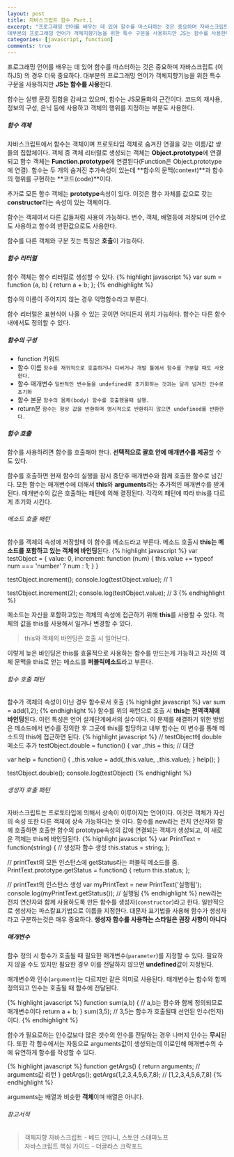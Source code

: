 ```yaml
---
layout: post
title: 자바스크립트 함수 Part.1
excerpt: "프로그래밍 언어를 배우는 데 있어 함수를 마스터하는 것은 중요하며 자바스크립트 (이하JS) 의 경우 더욱 중요하다.
대부분의 프로그래밍 언어가 객체지향기능을 위한 특수 구문을 사용하지만 JS는 함수를 사용한다."
categories: [javascript, function]
comments: true
---
```


프로그래밍 언어를 배우는 데 있어 함수를 마스터하는 것은 중요하며 자바스크립트 (이하JS) 의 경우 더욱 중요하다.
대부분의 프로그래밍 언어가 객체지향기능을 위한 특수 구문을 사용하지만 **JS는 함수를 사용**한다.

함수는 실행 문장 집합을 감싸고 있으며, 함수는 JS모듈화의 근간이다. 코드의 재사용, 정보의 구성, 은닉 등에 사용하고 객체의 행위를 지정하는 부분도 사용한다. 

##### 함수 객체
자바스크립트에서 함수는 객체이며 프로토타입 객체로 숨겨진 연결을 갖는 이름/값 쌍들의 집합체이다. 객체 중 객체 리터럴로 생성되는 객체는 **Object.prototype**에 연결되고 함수 객체는 **Function.prototype**에 연결된다(Function은 Object.prototype에 연결).
함수는 두 개의 숨겨진 추가속성이 있는데 **함수의 문맥(context)**과 함수의 행위를 구현하는 **코드(code)**이다.

추가로 모든 함수 객체는 **prototype**속성이 있다. 이것은 함수 자체를 값으로 갖는 **constructor**라는 속성이 있는 객체이다.

함수는 객체여서 다른 값들처럼 사용이 가능하다. 변수, 객체, 배열등에 저장되며 인수로도 사용하고 함수의 반환값으로도 사용한다. 

함수를 다른 객체와 구분 짓는 특징은 **호출**이 가능하다.

##### 함수 리터럴
함수 객체는 함수 리터럴로 생성할 수 있다.
{% highlight javascript %}
var sum = function (a, b) {
  return a + b;
};
{% endhighlight %}

함수의 이름이 주어지지 않는 경우 익명함수라고 부른다.

함수 리터럴은 표현식이 나올 수 있는 곳이면 어디든지 위치 가능하다. 함수는 다른 함수 내에서도 정의할 수 있다.

##### 함수의 구성
  * function 키워드
  * 함수 이름 `함수를 재귀적으로 호출하거나 디버거나 개발 툴에서 함수를 구분할 때도 사용한다.`
  * 함수 매개변수 `일반적인 변수들을 undefined로 초기화하는 것과는 달리 넘겨진 인수로 초기화`
  * 함수 본문 `함수의 몸체(body) 함수를 호출했을때 실행.`
  * return문 `함수는 항상 값을 반환하며 명시적으로 반환하지 않으면 undefined를 반환한다.`

##### 함수 호출
함수를 사용하려면 함수를 호출해야 한다. **선택적으로 괄호 안에 매개변수를 제공**할 수도 있다.

함수를 호출하면 현재 함수의 실행을 잠시 중단후 매개변수와 함께 호출한 함수로 넘긴다. 모든 함수는 매개변수에 더해서 **this**와 **arguments**라는 추가적인 매개변수를 받게 된다. 매개변수의 값은 호출하는 패턴에 의해 결정된다. 각각의 패턴에 따라 this를 다르게 초기화 시킨다.

###### 메소드 호출 패턴
함수를 객체의 속성에 저장할때 이 함수를 메소드라고 부른다. 메소드 호출시 **this는 메소드를 포함하고 있는 객체에 바인딩**된다.
{% highlight javascript %}
var testObject = {
  value: 0,
  increment: function (num) {
    this.value += typeof num === 'number' ? num : 1;
  }
}

testObject.increment();
console.log(testObject.value); // 1

testObject.increment(2);
console.log(testObject.value); // 3
{% endhighlight %}

메소드는 자신을 포함하고있는 객체의 속성에 접근하기 위해 **this**를 사용할 수 있다. 객체의 값을 this를 사용해서 일거나 변경할 수 있다. 

> this와 객체의 바인딩은 호출 시 일어난다.

이렇게 늦은 바인딩은 this를 효율적으로 사용하는 함수를 만드는게 가능하고 자신의 객체 문맥을 this로 얻는 메소드를 **퍼블릭메소드**라고 부른다.

###### 함수 호출 패턴
함수가 객체의 속성이 아닌 경우 함수로서 호출
{% highlight javascript %}
var sum = add(1,2);
{% endhighlight %}
함수를 위의 패턴으로 호출 시 **this는 전역객체에 바인딩**된다. 이런 특성은 언어 설계단계에서의 실수이다. 이 문제를 해결하기 위한 방법은 메소드에서 변수를 정의한 후 그곳에 this를 할당하고 내부 함수는 이 변수를 통해 메소드의 this에 접근하면 된다. 
{% highlight javascript %}
// testObject에 double메소드 추가
testObject.double = function() {
  var _this = this; // 대안

  var help = function() {
    _this.value = add(_this.value, _this.value);
  }
  help();
}

testObject.double();
console.log(testObject)
{% endhighlight %}

###### 생성자 호출 패턴 
자바스크립트는 프로토타입에 의해서 상속이 이루어지는 언어이다. 이것은 객체가 자신의 속성 또한 다른 객체에 상속 가능하다는 뜻 이다. 
함수를 new라는 전치 연산자와 함께 호출하면 호출한 함수의 prototype속성의 값에 연결되는 객체가 생성되고, 이 새로운 객체는 this에 바인딩된다.
{% highlight javascript %}
var PrintText = function(string) { // 생성자 함수 생성
  this.status = string;
};

// printText의 모든 인스턴스에 getStatus라는 퍼블릭 메소드를 줌.
PrintText.prototype.getStatus = function() {
  return this.status;
};

// printText의 인스턴스 생성 
var myPrintText = new PrintText('실행됨');
console.log(myPrintText.getStatus()); // 실행됨
{% endhighlight %}
new라는 전치 연산자와 함께 사용하도록 만든 함수를 생성자(`constructor`)라고 한다. 일반적으로 생성자는 파스칼표기법으로 이름을 지정한다. 대문자 표기법을 사용해 함수가 생성자라고 구분하는것은 매우 중요하다.
**생성자 함수를 사용하는 스타일은 권장 사항이 아니다**

##### 매개변수
함수 정의 시 함수가 호출될 때 필요한 매개변수(`parameter`)를 지정할 수 있다. 필요하지 않을 수도 있지만 필요한 경우 이를 전달하지 않으면 **undefined**값이 지정된다.

매개변수와 인수(`argument`)는 다르지만 같은 의미로 사용된다. 매개변수는 함수와 함께 정의되고 인수는 호출될 때 함수에 전달된다.

{% highlight javascript %}
function sum(a,b) { // a,b는 함수와 함께 정의되므로 매개변수이다
  return a + b;
}
sum(3,5); // 3,5는 함수가 호출될때 선언된 인수(인자)이다.
{% endhighlight %}

함수가 필요로하는 인수값보다 많은 갯수의 인수를 전달하는 경우 나머지 인수는 **무시**된다. 또한 각 함수에서는 자동으로 arguments값이 생성되는데 이로인해 매개변수의 수에 유연하게 함수를 작성할 수 있다.

{% highlight javascript %}
function getArgs() {
  return arguments; // arguments값 리턴
}
getArgs();
getArgs(1,2,3,4,5,6,7,8); // [1,2,3,4,5,6,7,8]
{% endhighlight %}

arguments는 배열과 비슷한 **객체**이며 배열은 아니다.

###### 참고서적
> 객체지향 자바스크립트 - 베드 안타니, 스토얀 스테파노프<br>자바스크립트 핵심 가이드 - 더글라스 크락포드